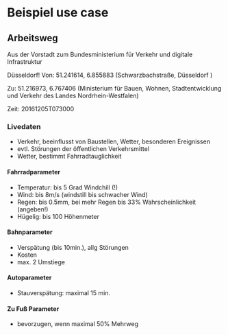# Beispiel use case

## Arbeitsweg

Aus der Vorstadt zum Bundesministerium für Verkehr und digitale Infrastruktur

Düsseldorf!
Von:  51.241614, 6.855883 (Schwarzbachstraße, Düsseldorf )

Zu:   51.216973, 6.767406 (Ministerium für Bauen, Wohnen, Stadtentwicklung und
                           Verkehr des Landes Nordrhein-Westfalen)

Zeit: 20161205T073000

### Livedaten

- Verkehr, beeinflusst von Baustellen, Wetter, besonderen Ereignissen
- evtl. Störungen der öffentlichen Verkehrsmittel
- Wetter, bestimmt Fahrradtauglichkeit

#### Fahrradparameter

- Temperatur: bis 5 Grad Windchill (!)
- Wind: bis 8m/s (windstill bis schwacher Wind)
- Regen: bis 0.5mm, bei mehr Regen bis 33% Wahrscheinlichkeit (angeben!)
- Hügelig: bis 100 Höhenmeter

#### Bahnparameter

- Verspätung (bis 10min.), allg Störungen
- Kosten
- max. 2 Umstiege

#### Autoparameter

- Stauverspätung: maximal 15 min.

#### Zu Fuß Parameter

- bevorzugen, wenn maximal 50% Mehrweg
